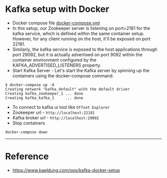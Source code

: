 # Kafka setup with Docker
* Docker compose file [docker-compose.yml](docker-compose.yml)
* In this setup, our Zookeeper server is listening on port=2181 for the kafka service, which is defined within the same container setup. However, for any client running on the host, it'll be exposed on port 22181.
* Similarly, the kafka service is exposed to the host applications through port 29092, but it is actually advertised on port 9092 within the container environment configured by the KAFKA_ADVERTISED_LISTENERS property.
* Start Kafka Server - Let's start the Kafka server by spinning up the containers using the docker-compose command:
```
$ docker-compose up -d
Creating network "kafka_default" with the default driver
Creating kafka_zookeeper_1 ... done
Creating kafka_kafka_1     ... done
```
* To connect to kafka ui tool like `Offset Explorer`
* Zookeeper url - `http://localhost:22181`
* Kafka broker url - `http://localhost:29092`
* Stop containers
```
docker-compose down
```
------
# Reference
* https://www.baeldung.com/ops/kafka-docker-setup